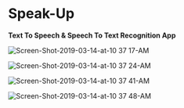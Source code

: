 # Speak-Up
**Text To Speech & Speech To Text Recognition App**

![Screen-Shot-2019-03-14-at-10 37 17-AM](https://user-images.githubusercontent.com/75837374/155546747-8d6be33d-f1fb-4013-ade8-0f347f0d7b71.png)

![Screen-Shot-2019-03-14-at-10 37 24-AM](https://user-images.githubusercontent.com/75837374/155546777-69916158-5130-4571-b87e-cbb644f47a87.png)

![Screen-Shot-2019-03-14-at-10 37 41-AM](https://user-images.githubusercontent.com/75837374/155546800-f8b74f3b-bf6f-4dbe-9b62-1eb4cfbc5bb1.png)

![Screen-Shot-2019-03-14-at-10 37 48-AM](https://user-images.githubusercontent.com/75837374/155546827-a7a6b63b-e129-4880-81ba-c07ba99e345f.png)
